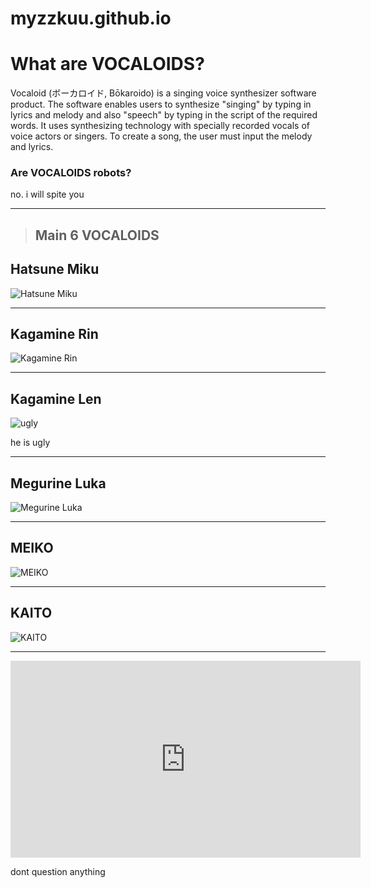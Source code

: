 # myzzkuu.github.io

# **What are VOCALOIDS?**

Vocaloid (ボーカロイド, Bōkaroido) is a singing voice synthesizer software product.
The software enables users to synthesize "singing" by typing in lyrics and melody and also "speech" by typing in the script of the required words. 
It uses synthesizing technology with specially recorded vocals of voice actors or singers. To create a song, the user must input the melody and lyrics.

### Are VOCALOIDS robots?
no. i will spite you

---

> ## Main 6 VOCALOIDS

## Hatsune Miku
![Hatsune Miku](https://i.pinimg.com/736x/6c/8c/3f/6c8c3f8343784b2791d6110510a43230.jpg)

---

## Kagamine Rin
![Kagamine Rin](https://i.pinimg.com/564x/c9/9f/96/c99f9608c9a27bb02512e3dc4cbd4d9c.jpg)

---

## Kagamine Len
![ugly](https://i.pinimg.com/564x/d9/ec/e7/d9ece71d1925c83f76277e56ac2b11aa.jpg)

he is ugly

---

## Megurine Luka
![Megurine Luka](https://i.pinimg.com/564x/46/d8/a6/46d8a6bb1a057d3e4ac48dde5eef9060.jpg)

---

## MEIKO
![MEIKO](https://i.pinimg.com/564x/52/d6/17/52d6175663ca53b87c4d8833260cd6ed.jpg)

---

## KAITO
![KAITO](https://i.pinimg.com/564x/3b/49/47/3b4947a01b2535f77f5d541338657781.jpg)

---

<iframe width="560" height="315" src="https://youtu.be/GODXMGAMpVc" title="YouTube video player" frameborder="0" allow="accelerometer; autoplay; clipboardwrite; encrypted-media; gyroscope; picture-in-picture; web-share" allowfullscreen></iframe>

dont question anything






